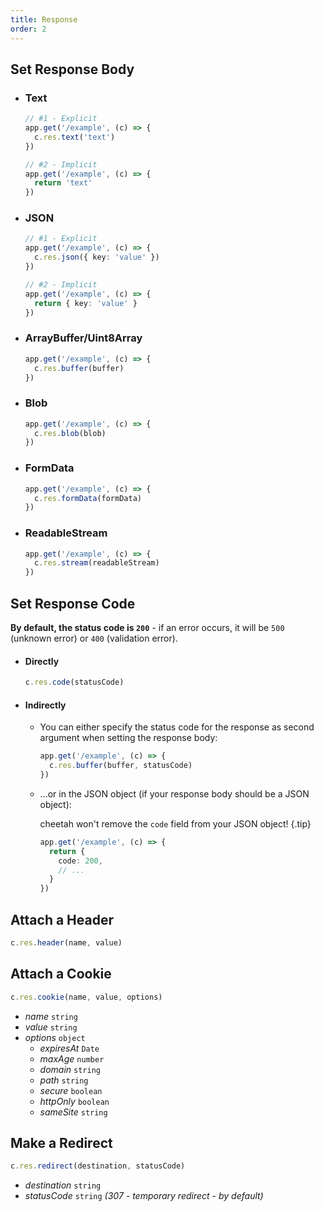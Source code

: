 ```yaml
---
title: Response
order: 2
---
```


## Set Response Body

- ### Text

  ```ts
  // #1 - Explicit
  app.get('/example', (c) => {
    c.res.text('text')
  })

  // #2 - Implicit
  app.get('/example', (c) => {
    return 'text'
  })
  ```

- ### JSON

  ```ts
  // #1 - Explicit
  app.get('/example', (c) => {
    c.res.json({ key: 'value' })
  })

  // #2 - Implicit
  app.get('/example', (c) => {
    return { key: 'value' }
  })
  ```

- ### ArrayBuffer/Uint8Array

  ```ts
  app.get('/example', (c) => {
    c.res.buffer(buffer)
  })
  ```

- ### Blob

  ```ts
  app.get('/example', (c) => {
    c.res.blob(blob)
  })
  ```

- ### FormData

  ```ts
  app.get('/example', (c) => {
    c.res.formData(formData)
  })
  ```

- ### ReadableStream

  ```ts
  app.get('/example', (c) => {
    c.res.stream(readableStream)
  })
  ```

## Set Response Code

**By default, the status code is `200`** - if an error occurs, it will be `500`
(unknown error) or `400` (validation error).

- #### Directly

  ```ts
  c.res.code(statusCode)
  ```

- #### Indirectly

  - You can either specify the status code for the response as second argument
    when setting the response body:

    ```ts
    app.get('/example', (c) => {
      c.res.buffer(buffer, statusCode)
    })
    ```

  - ...or in the JSON object (if your response body should be a JSON object):

    cheetah won't remove the `code` field from your JSON object! {.tip}

    ```ts
    app.get('/example', (c) => {
      return {
        code: 200,
        // ...
      }
    })
    ```

## Attach a Header

```ts
c.res.header(name, value)
```

## Attach a Cookie

```ts
c.res.cookie(name, value, options)
```

- _name_ `string`
- _value_ `string`
- _options_ `object`
  - _expiresAt_ `Date`
  - _maxAge_ `number`
  - _domain_ `string`
  - _path_ `string`
  - _secure_ `boolean`
  - _httpOnly_ `boolean`
  - _sameSite_ `string`

## Make a Redirect

```ts
c.res.redirect(destination, statusCode)
```

- _destination_ `string`
- _statusCode_ `string` _(307 - temporary redirect - by default)_
